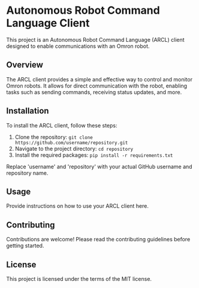 # Autonomous Robot Command Language Client

This project is an Autonomous Robot Command Language (ARCL) client designed to enable communications with an Omron robot.

## Overview

The ARCL client provides a simple and effective way to control and monitor Omron robots. It allows for direct communication with the robot, enabling tasks such as sending commands, receiving status updates, and more.

## Installation

To install the ARCL client, follow these steps:

1. Clone the repository: `git clone https://github.com/username/repository.git`
2. Navigate to the project directory: `cd repository`
3. Install the required packages: `pip install -r requirements.txt`

Replace 'username' and 'repository' with your actual GitHub username and repository name.

## Usage

Provide instructions on how to use your ARCL client here.

## Contributing

Contributions are welcome! Please read the contributing guidelines before getting started.

## License

This project is licensed under the terms of the MIT license.